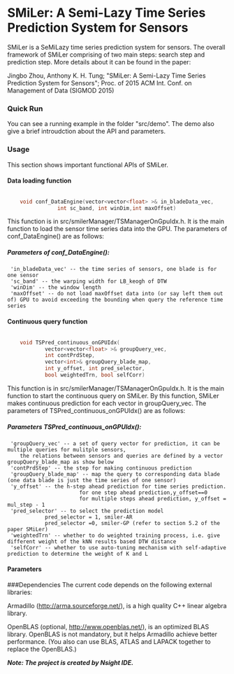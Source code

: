 SMiLer: A Semi-Lazy Time Series Prediction System for Sensors
===

SMiLer is a SeMiLazy time series prediction system for sensors. The overall framework of SMiLer comprising of two main steps: search step and prediction step. More details about it can be found in the paper: 

Jingbo Zhou, Anthony K. H. Tung; "SMiLer: A Semi-Lazy Time Series Prediction System for Sensors"; Proc. of 2015 ACM Int. Conf. on Management of Data (SIGMOD 2015)

### Quick Run
You can see a running example in the folder "src/demo". The demo also give a brief introudction about the API and parameters.



### Usage

This section shows important functional APIs of SMiLer.

#### Data loading function

```cpp

	void conf_DataEngine(vector<vector<float> >& in_bladeData_vec, 
				int sc_band, int winDim,int maxOffset)
```

This function is in src/smilerManager/TSManagerOnGpuIdx.h.  It is the main function to load the sensor time series data into the GPU. The parameters of conf_DataEngine() are as follows:

##### Parameters of conf_DataEngine():

	 'in_bladeData_vec' -- the time series of sensors, one blade is for one sensor
	 'sc_band' -- the warping width for LB_keogh of DTW
	 'winDim' -- the window length
	 'maxOffset' -- do not load maxOffset data into (or say left them out of) GPU to avoid exceeding the bounding when query the reference time series


#### Continuous query function

```cpp

	void TSPred_continuous_onGPUIdx(
			vector<vector<float> >& groupQuery_vec, 
			int contPrdStep, 
			vector<int>& groupQuery_blade_map,
			int y_offset, int pred_selector, 
			bool weightedTrn, bool selfCorr)
```

This function is in src/smilerManager/TSManagerOnGpuIdx.h.  It is the main function to start the continuous query on SMiLer. By this function, SMiLer makes continuous prediction for each vector in groupQuery_vec. The parameters of TSPred_continuous_onGPUIdx() are as follows:

##### Parameters TSPred_continuous_onGPUIdx():

	 'groupQuery_vec' -- a set of query vector for prediction, it can be multiple queries for mulitple sensors,
		the relations between sensors and queries are defined by a vector groupQuery_blade_map as show below
	 'contPrdStep' -- the step for making continuous prediction
	 'groupQuery_blade_map' -- map the query to corresponding data blade (one data blade is just the time series of one sensor)
	 'y_offset' -- the h-step ahead prediction for time series prediction.
	                       for one step ahead prediction,y_offset==0
	                       for multiple steps ahead prediction, y_offset = mul_step - 1
	 'pred_selector' -- to select the prediction model
	 			pred_selector = 1, smiler-AR
	 			pred_selector =0, smiler-GP (refer to section 5.2 of the paper SMiLer)
	 'weightedTrn' -- whether to do weighted training process, i.e. give different weight of the kNN results based DTW distance
	 'selfCorr' -- whether to use auto-tuning mechanism with self-adaptive prediction to determine the weight of K and L


#### Parameters




###Dependencies
The current code depends on the following external libraries:

Armadillo (http://arma.sourceforge.net/), is a high quality C++ linear algebra library.

OpenBLAS (optional, http://www.openblas.net/), is an optimized BLAS library. OpenBLAS is not mandatory, but it helps Armadillo achieve better performance.
(You also can use BLAS, ATLAS and LAPACK together to replace the OpenBLAS.)


***Note: The project is created by Nsight IDE.***


